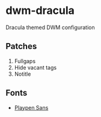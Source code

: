 # dwm-dracula
Dracula themed DWM configuration

## Patches
1. Fullgaps <br>
2. Hide vacant tags
3. Notitle

## Fonts
- <a href="https://fonts.google.com/specimen/Playpen+Sans">Playpen Sans</a>
